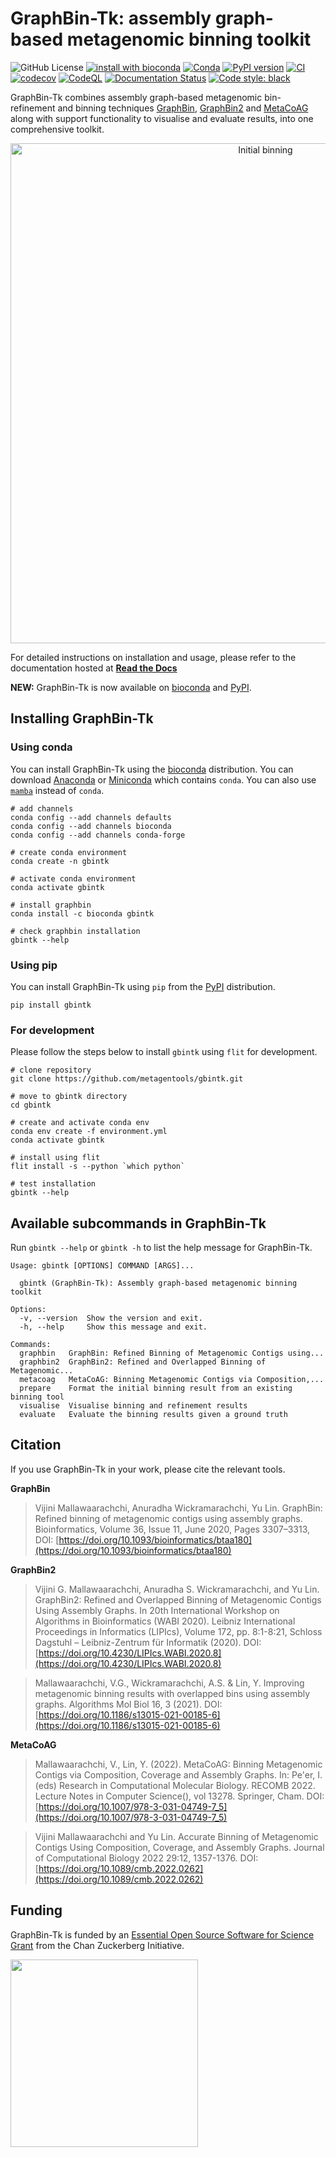 # GraphBin-Tk: assembly graph-based metagenomic binning toolkit

![GitHub License](https://img.shields.io/github/license/metagentools/gbintk)
[![install with bioconda](https://img.shields.io/badge/install%20with-bioconda-brightgreen.svg?style=flat)](http://bioconda.github.io/recipes/gbintk/README.html)
[![Conda](https://img.shields.io/conda/v/bioconda/gbintk)](https://anaconda.org/bioconda/gbintk)
[![PyPI version](https://badge.fury.io/py/gbintk.svg)](https://badge.fury.io/py/gbintk)
[![CI](https://github.com/metagentools/gbintk/actions/workflows/testing_python_app.yml/badge.svg)](https://github.com/metagentools/gbintk/actions/workflows/testing_python_app.yml)
[![codecov](https://codecov.io/gh/metagentools/gbintk/graph/badge.svg?token=r5sniGexZG)](https://codecov.io/gh/metagentools/gbintk)
[![CodeQL](https://github.com/metagentools/gbintk/actions/workflows/codeql.yml/badge.svg)](https://github.com/metagentools/gbintk/actions/workflows/codeql.yml)
[![Documentation Status](https://readthedocs.org/projects/gbintk/badge/?version=latest)](https://gbintk.readthedocs.io/en/latest/?badge=latest)
[![Code style: black](https://img.shields.io/badge/code%20style-black-000000.svg)](https://github.com/psf/black)

GraphBin-Tk combines assembly graph-based metagenomic bin-refinement and binning techniques [GraphBin](https://github.com/metagentools/GraphBin), [GraphBin2](https://github.com/metagentools/GraphBin2) and [MetaCoAG](https://github.com/metagentools/MetaCoAG) along with support functionality to visualise and evaluate results, into one comprehensive toolkit.

<p align="center">
  <img src="https://raw.githubusercontent.com/metagentools/gbintk/master/docs/images/gbintk_workflow.png" width="800" title="Initial binning" alt="Initial binning">
</p>

For detailed instructions on installation and usage, please refer to the documentation hosted at **[Read the Docs](https://gbintk.readthedocs.io/en/latest/)**

**NEW:** GraphBin-Tk is now available on [bioconda](https://anaconda.org/bioconda/gbintk) and [PyPI](https://pypi.org/project/gbintk/).

## Installing GraphBin-Tk

### Using conda

You can install GraphBin-Tk using the [bioconda](https://anaconda.org/bioconda/gbintk) distribution. You can download 
[Anaconda](https://www.anaconda.com/distribution/) or [Miniconda](https://docs.conda.io/en/latest/miniconda.html) which contains `conda`. You can also use [`mamba`](https://mamba.readthedocs.io/en/latest/index.html) instead of `conda`.

```shell
# add channels
conda config --add channels defaults
conda config --add channels bioconda
conda config --add channels conda-forge

# create conda environment
conda create -n gbintk

# activate conda environment
conda activate gbintk

# install graphbin
conda install -c bioconda gbintk

# check graphbin installation
gbintk --help
```

### Using pip

You can install GraphBin-Tk using `pip` from the [PyPI](https://pypi.org/project/gbintk/) distribution.

```shell
pip install gbintk
```

### For development

Please follow the steps below to install `gbintk` using `flit` for development.

```shell
# clone repository
git clone https://github.com/metagentools/gbintk.git

# move to gbintk directory
cd gbintk

# create and activate conda env
conda env create -f environment.yml
conda activate gbintk

# install using flit
flit install -s --python `which python`

# test installation
gbintk --help
```

## Available subcommands in GraphBin-Tk

Run `gbintk --help` or `gbintk -h` to list the help message for GraphBin-Tk.

```shell
Usage: gbintk [OPTIONS] COMMAND [ARGS]...

  gbintk (GraphBin-Tk): Assembly graph-based metagenomic binning toolkit

Options:
  -v, --version  Show the version and exit.
  -h, --help     Show this message and exit.

Commands:
  graphbin   GraphBin: Refined Binning of Metagenomic Contigs using...
  graphbin2  GraphBin2: Refined and Overlapped Binning of Metagenomic...
  metacoag   MetaCoAG: Binning Metagenomic Contigs via Composition,...
  prepare    Format the initial binning result from an existing binning tool
  visualise  Visualise binning and refinement results
  evaluate   Evaluate the binning results given a ground truth
```

## Citation

If you use GraphBin-Tk in your work, please cite the relevant tools.

**GraphBin**
> Vijini Mallawaarachchi, Anuradha Wickramarachchi, Yu Lin. GraphBin: Refined binning of metagenomic contigs using assembly graphs. Bioinformatics, Volume 36, Issue 11, June 2020, Pages 3307–3313, DOI: [https://doi.org/10.1093/bioinformatics/btaa180](https://doi.org/10.1093/bioinformatics/btaa180)

**GraphBin2**
> Vijini G. Mallawaarachchi, Anuradha S. Wickramarachchi, and Yu Lin. GraphBin2: Refined and Overlapped Binning of Metagenomic Contigs Using Assembly Graphs. In 20th International Workshop on Algorithms in Bioinformatics (WABI 2020). Leibniz International Proceedings in Informatics (LIPIcs), Volume 172, pp. 8:1-8:21, Schloss Dagstuhl – Leibniz-Zentrum für Informatik (2020). DOI: [https://doi.org/10.4230/LIPIcs.WABI.2020.8](https://doi.org/10.4230/LIPIcs.WABI.2020.8)

> Mallawaarachchi, V.G., Wickramarachchi, A.S. & Lin, Y. Improving metagenomic binning results with overlapped bins using assembly graphs. Algorithms Mol Biol 16, 3 (2021). DOI:  [https://doi.org/10.1186/s13015-021-00185-6](https://doi.org/10.1186/s13015-021-00185-6)

**MetaCoAG**
> Mallawaarachchi, V., Lin, Y. (2022). MetaCoAG: Binning Metagenomic Contigs via Composition, Coverage and Assembly Graphs. In: Pe'er, I. (eds) Research in Computational Molecular Biology. RECOMB 2022. Lecture Notes in Computer Science(), vol 13278. Springer, Cham. DOI: [https://doi.org/10.1007/978-3-031-04749-7_5](https://doi.org/10.1007/978-3-031-04749-7_5)

> Vijini Mallawaarachchi and Yu Lin. Accurate Binning of Metagenomic Contigs Using Composition, Coverage, and Assembly Graphs. Journal of Computational Biology 2022 29:12, 1357-1376. DOI: [https://doi.org/10.1089/cmb.2022.0262](https://doi.org/10.1089/cmb.2022.0262)

## Funding

GraphBin-Tk is funded by an [Essential Open Source Software for Science 
Grant](https://chanzuckerberg.com/eoss/proposals/cogent3-python-apis-for-iq-tree-and-graphbin-via-a-plug-in-architecture/) 
from the Chan Zuckerberg Initiative.

<p align="left">
  <img src="https://chanzuckerberg.com/wp-content/themes/czi/img/logo.svg" width="300">
</p>
